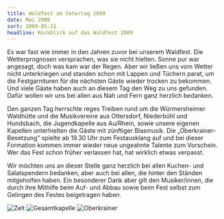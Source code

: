 ```yaml
---
title: Waldfest am Vatertag 2009
date: Mai 2009
sort: 2009-05-21
headline: Rückblick auf das Waldfest 2009
---
```


Es war fast wie immer in den Jahren zuvor bei unserem Waldfest. Die Wetterprognosen versprachen, was sie nicht hielten. Sonne pur war angesagt, doch was kam war der Regen. Aber wir ließen uns vom Wetter nicht unterkriegen und standen schon mit Lappen und Tüchern parat, um die Festgarnituren für die nächsten Gäste wieder trocken zu bekommen. Und viele Gäste haben auch an diesem Tag den Weg zu uns gefunden. Dafür wollen wir uns bei allen aus Nah und Fern ganz herzlich bedanken.

Den ganzen Tag herrschte reges Treiben rund um die Würmersheimer Waldhütte und die Musikvereine aus Ottersdorf, Niederbühl und Hundsbach, die Jugendkapelle aus Au/Rhein, sowie unsere eigenen Kapellen unterhielten die Gäste mit zünftiger Blasmusik. Die „Oberkrainer-Besetzung“ spielte ab 19.30 Uhr zum Festausklang auf und bei dieser Formation kommen immer wieder neue ungeahnte Talente zum Vorschein. Wer das Fest schon früher verlassen hat, hat wirklich etwas verpasst.

Wir möchten uns an dieser Stelle ganz herzlich bei allen Kuchen- und Salatspendern bedanken, aber auch bei allen, die hinter den Ständen mitgeholfen haben. Ein besonderer Dank aber gilt den Musiker/innen, die durch ihre Mithilfe beim Auf- und Abbau sowie beim Fest selbst zum Gelingen des Festes beigetragen haben.

![Zelt](/images/rueckblick/waldfest09_1.jpg)
![Gesamtkapelle](/images/rueckblick/waldfest09_2.jpg)
![Oberkrainer](/images/rueckblick/waldfest09_3.jpg)
